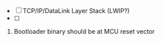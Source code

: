 
- [ ] TCP/IP/DataLink Layer Stack (LWIP?)
- [ ] 


1. Bootloader binary should be at MCU reset vector